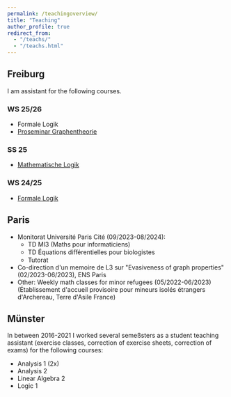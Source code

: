 ```yaml
---
permalink: /teachingoverview/
title: "Teaching"
author_profile: true
redirect_from: 
  - "/teachs/"
  - "/teachs.html"
---
```


## Freiburg
I am assistant for the following courses.
### WS 25/26
 * Formale Logik
 * [Proseminar Graphentheorie](https://home.mathematik.uni-freiburg.de/mildenberger/veranstaltungen/ws25/proseminar.html)
 
### SS 25
 * [Mathematische Logik](https://home.mathematik.uni-freiburg.de/sludwig/lehre/mathematischelogik25/?l=en)
 
### WS 24/25
 * [Formale Logik](https://home.mathematik.uni-freiburg.de/sludwig/lehre/formalelogik2425/?l=de)


## Paris
 * Monitorat Université Paris Cité (09/2023-08/2024): 
    * TD MI3 (Maths pour informaticiens) 
    * TD Équations diﬀérentielles pour biologistes 
    * Tutorat
 * Co-direction d'un memoire de L3 sur "Evasiveness of graph properties" (02/2023-06/2023), ENS Paris
 * Other: ﻿Weekly math classes for minor refugees (05/2022-06/2023) (Établissement d'accueil provisoire pour mineurs isolés
étrangers d'Archereau, Terre d'Asile France)

## Münster
In between 2016-2021 I worked several semeßsters as a student teaching assistant (exercise classes, correction of exercise sheets, correction of exams) for the following courses:

 * Analysis 1 (2x)
 * Analysis 2
 * Linear Algebra 2 
 * Logic 1
